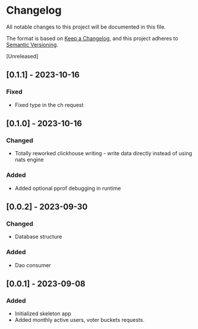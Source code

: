 # Changelog

All notable changes to this project will be documented in this file.

The format is based on [Keep a Changelog](https://keepachangelog.com/en/1.0.0/), and this project adheres
to [Semantic Versioning](https://semver.org/spec/v2.0.0.html).

[Unreleased]

## [0.1.1] - 2023-10-16

### Fixed
- Fixed type in the ch request

## [0.1.0] - 2023-10-16

### Changed
- Totally reworked clickhouse writing - write data directly instead of using nats engine

### Added
- Added optional pprof debugging in runtime

## [0.0.2] - 2023-09-30

### Changed
- Database structure

### Added
- Dao consumer

## [0.0.1] - 2023-09-08

### Added
- Initialized skeleton app 
- Added monthly active users, voter buckets requests.
